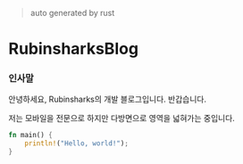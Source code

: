 > auto generated by rust

# RubinsharksBlog

### 인사말

안녕하세요, Rubinsharks의 개발 블로그입니다. 반갑습니다.

저는 모바일을 전문으로 하지만
다방면으로 영역을 넓혀가는 중입니다.

``` rust
fn main() {
    println!("Hello, world!");
}
```